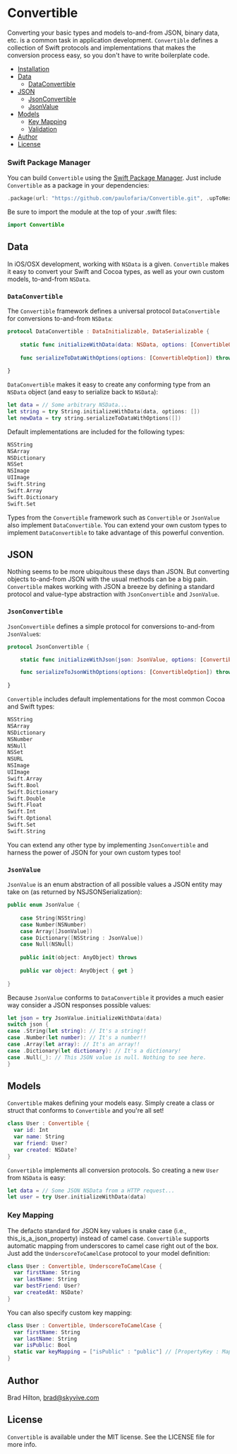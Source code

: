 # Convertible

Converting your basic types and models to-and-from JSON, binary data, etc. is a common task in application development. `Convertible` defines a collection of Swift protocols and implementations that makes the conversion process easy, so you don't have to write boilerplate code.

- [Installation](#installation)
- [Data](#data)
  - [DataConvertible](#dataconvertible)
- [JSON](#json)
  - [JsonConvertible](#jsonconvertible)
  - [JsonValue](#jsonvalue)
- [Models](#models)
  - [Key Mapping](#key-mapping)
  - [Validation](#validation)
- [Author](#author)
- [License](#license)

### Swift Package Manager
You can build `Convertible` using the [Swift Package Manager](https://github.com/apple/swift-package-manager). Just include `Convertible` as a package in your dependencies:

```swift
.package(url: "https://github.com/paulofaria/Convertible.git", .upToNextMajor(from: "6.0.0")),
```

Be sure to import the module at the top of your .swift files:
```swift
import Convertible
```

## Data

In iOS/OSX development, working with `NSData` is a given. `Convertible` makes it easy to convert your Swift and Cocoa types, as well as your own custom models, to-and-from `NSData`. 

### `DataConvertible`

The `Convertible` framework defines a universal protocol `DataConvertible` for conversions to-and-from `NSData`:
```swift
protocol DataConvertible : DataInitializable, DataSerializable {
    
    static func initializeWithData(data: NSData, options: [ConvertibleOption]) throws -> Self
    
    func serializeToDataWithOptions(options: [ConvertibleOption]) throws -> NSData
    
}
```
`DataConvertible` makes it easy to create any conforming type from an `NSData` object (and easy to serialize back to `NSData`):
```swift
let data = // Some arbitrary NSData...
let string = try String.initializeWithData(data, options: [])
let newData = try string.serializeToDataWithOptions([])
```
Default implementations are included for the following types:
```swift
NSString
NSArray
NSDictionary
NSSet
NSImage
UIImage
Swift.String
Swift.Array
Swift.Dictionary
Swift.Set
```
Types from the `Convertible` framework such as `Convertible` or `JsonValue` also implement `DataConvertible`. You can extend your own custom types to implement `DataConvertible` to take advantage of this powerful convention.

## JSON

Nothing seems to be more ubiquitous these days than JSON. But converting objects to-and-from JSON with the usual methods can be a big pain. `Convertible` makes working with JSON a breeze by defining a standard protocol and value-type abstraction with `JsonConvertible` and `JsonValue`.

### `JsonConvertible`

`JsonConvertible` defines a simple protocol for conversions to-and-from `JsonValue`s:

```swift
protocol JsonConvertible {

    static func initializeWithJson(json: JsonValue, options: [ConvertibleOption]) throws -> Self

    func serializeToJsonWithOptions(options: [ConvertibleOption]) throws -> JsonValue
    
}
```
`Convertible` includes default implementations for the most common Cocoa and Swift types:
```swift
NSString
NSArray
NSDictionary
NSNumber
NSNull
NSSet
NSURL
NSImage
UIImage
Swift.Array
Swift.Bool
Swift.Dictionary
Swift.Double
Swift.Float
Swift.Int
Swift.Optional
Swift.Set
Swift.String
```
You can extend any other type by implementing `JsonConvertible` and harness the power of JSON for your own custom types too!

### `JsonValue`

`JsonValue` is an enum abstraction of all possible values a JSON entity may take on (as returned by NSJSONSerialization):
```swift
public enum JsonValue {
    
    case String(NSString)
    case Number(NSNumber)
    case Array([JsonValue])
    case Dictionary([NSString : JsonValue])
    case Null(NSNull)
    
    public init(object: AnyObject) throws
    
    public var object: AnyObject { get }
    
}
```
Because `JsonValue` conforms to `DataConvertible` it provides a much easier way consider a JSON responses possible values:
```swift
let json = try JsonValue.initializeWithData(data)
switch json {
case .String(let string): // It's a string!!
case .Number(let number): // It's a number!!
case .Array(let array): // It's an array!!
case .Dictionary(let dictionary): // It's a dictionary!
case .Null(_): // This JSON value is null. Nothing to see here.
}
```

## Models

`Convertible` makes defining your models easy. Simply create a class or struct that conforms to `Convertible` and you're all set!
```swift
class User : Convertible {
  var id: Int
  var name: String
  var friend: User?
  var created: NSDate?
}
```
`Convertible` implements all conversion protocols. So creating a new `User` from `NSData` is easy:
```swift
let data = // Some JSON NSData from a HTTP request...
let user = try User.initializeWithData(data)
```

### Key Mapping

The defacto standard for JSON key values is snake case (i.e., this_is_a_json_property) instead of camel case. `Convertible` supports automatic mapping from underscores to camel case right out of the box. Just add the `UnderscoreToCamelCase` protocol to your model definition:
```swift
class User : Convertible, UnderscoreToCamelCase {
  var firstName: String
  var lastName: String
  var bestFriend: User?
  var createdAt: NSDate?
}
```
You can also specify custom key mapping:
```swift
class User : Convertible, UnderscoreToCamelCase {
  var firstName: String
  var lastName: String
  var isPublic: Bool
  static var keyMapping = ["isPublic" : "public"] // [PropertyKey : MappedKey]
}
```

## Author

Brad Hilton, brad@skyvive.com

## License

`Convertible` is available under the MIT license. See the LICENSE file for more info.

